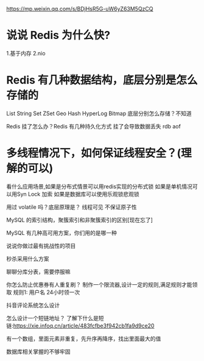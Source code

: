 https://mp.weixin.qq.com/s/BDjHsR5G-uW6yZ63M5QzCQ

# 说说 Redis 为什么快?
1.基于内存
2.nio

# Redis 有几种数据结构，底层分别是怎么存储的
List String Set ZSet Geo Hash HyperLog Bitmap
底层分别怎么存储？不知道

Redis 挂了怎么办？Redis 有几种持久化方式
挂了会导致数据丢失  rdb aof


# 多线程情况下，如何保证线程安全？(理解的可以)
看什么应用场景,如果是分布式情景可以用redis实现的分布式锁
如果是单机情况可以用Syn Lock 加索
如果是数据库可以使用乐观锁悲观锁

用过 volatile 吗？底层原理是？
线程可见 不保证原子性  

MySQL 的索引结构，聚簇索引和非聚簇索引的区别[现在忘了]

MySQL 有几种高可用方案，你们用的是哪一种


说说你做过最有挑战性的项目

秒杀采用什么方案

聊聊分库分表，需要停服嘛

你怎么防止优惠券有人重复刷？
制作一个限流器,设计一定的规则,满足规则才能领取
规则1: 用户名 24小时领一次

抖音评论系统怎么设计

怎么设计一个短链地址？
了解下什么是短链:https://xie.infoq.cn/article/483fcfbe3f942cb1fa9d9ce20


有一个数组，里面元素非重复，先升序再降序，找出里面最大的值

数据库相关掌握的不够牢固
